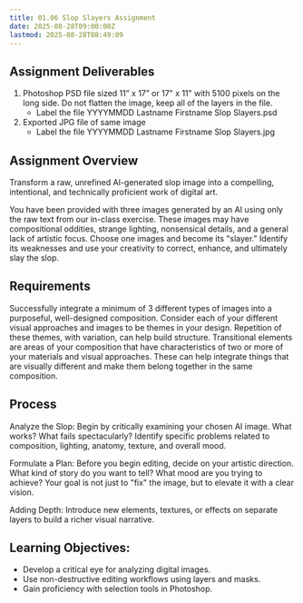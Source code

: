 ```yaml
---
title: 01.06 Slop Slayers Assignment
date: 2025-08-28T09:00:00Z
lastmod: 2025-08-28T08:49:09
---
```


## Assignment Deliverables

1. Photoshop PSD file sized 11” x 17” or 17" x 11" with 5100 pixels on the long side. Do not flatten the image, keep all of the layers in the file.
   - Label the file YYYYMMDD Lastname Firstname Slop Slayers.psd
2. Exported JPG file of same image
   - Label the file YYYYMMDD Lastname Firstname Slop Slayers.jpg

## Assignment Overview

Transform a raw, unrefined AI-generated slop image into a compelling, intentional, and technically proficient work of digital art.

You have been provided with three images generated by an AI using only the raw text from our in-class exercise. These images may have compositional oddities, strange lighting, nonsensical details, and a general lack of artistic focus. Choose one images and become its "slayer." Identify its weaknesses and use your creativity to correct, enhance, and ultimately slay the slop.

## Requirements

Successfully integrate a minimum of 3 different types of images into a purposeful, well-designed composition. Consider each of your different visual approaches and images to be themes in your design. Repetition of these themes, with variation, can help build structure. Transitional elements are areas of your composition that have characteristics of two or more of your materials and visual approaches. These can help integrate things that are visually different and make them belong together in the same composition.

## Process

Analyze the Slop: Begin by critically examining your chosen AI image. What works? What fails spectacularly? Identify specific problems related to composition, lighting, anatomy, texture, and overall mood.

Formulate a Plan: Before you begin editing, decide on your artistic direction. What kind of story do you want to tell? What mood are you trying to achieve? Your goal is not just to "fix" the image, but to elevate it with a clear vision.

Adding Depth: Introduce new elements, textures, or effects on separate layers to build a richer visual narrative.

## Learning Objectives:

- Develop a critical eye for analyzing digital images.
- Use non-destructive editing workflows using layers and masks.
- Gain proficiency with selection tools in Photoshop.
